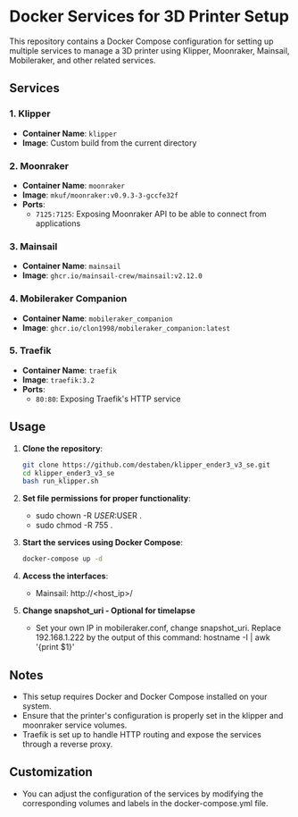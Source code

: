 # Docker Services for 3D Printer Setup

This repository contains a Docker Compose configuration for setting up multiple services to manage a 3D printer using Klipper, Moonraker, Mainsail, Mobileraker, and other related services.

## Services

### 1. Klipper
- **Container Name**: `klipper`
- **Image**: Custom build from the current directory

### 2. Moonraker
- **Container Name**: `moonraker`
- **Image**: `mkuf/moonraker:v0.9.3-3-gccfe32f`
- **Ports**:
  - `7125:7125`: Exposing Moonraker API to be able to connect from applications

### 3. Mainsail
- **Container Name**: `mainsail`
- **Image**: `ghcr.io/mainsail-crew/mainsail:v2.12.0`

### 4. Mobileraker Companion
- **Container Name**: `mobileraker_companion`
- **Image**: `ghcr.io/clon1998/mobileraker_companion:latest`

### 5. Traefik
- **Container Name**: `traefik`
- **Image**: `traefik:3.2`
- **Ports**:
  - `80:80`: Exposing Traefik's HTTP service

## Usage

1. **Clone the repository**:
   ```bash
   git clone https://github.com/destaben/klipper_ender3_v3_se.git
   cd klipper_ender3_v3_se
   bash run_klipper.sh
   ```

2. **Set file permissions for proper functionality**:
   - sudo chown -R $USER:$USER .
   - sudo chmod -R 755 .

3. **Start the services using Docker Compose**:
   ```bash
   docker-compose up -d

4. **Access the interfaces**:
   - Mainsail: http://<host_ip>/

5. **Change snapshot_uri - Optional for timelapse**
   - Set your own IP in mobileraker.conf, change snapshot_uri. Replace 192.168.1.222 by the output of this command: hostname -I | awk '{print $1}'

## Notes

- This setup requires Docker and Docker Compose installed on your system.
- Ensure that the printer's configuration is properly set in the klipper and moonraker service volumes.
- Traefik is set up to handle HTTP routing and expose the services through a reverse proxy.

## Customization

- You can adjust the configuration of the services by modifying the corresponding volumes and labels in the docker-compose.yml file.
